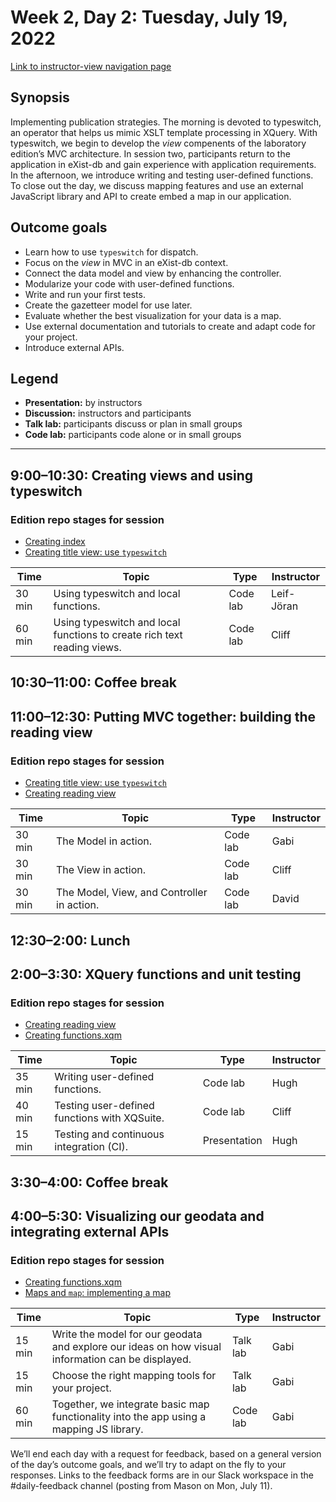 # Week 2, Day 2: Tuesday, July 19, 2022
[Link to instructor-view navigation page](../daily_instructor_view.md)

## Synopsis

Implementing publication strategies. The morning is devoted to typeswitch, an
                operator that helps us mimic XSLT template processing in XQuery. With typeswitch, we
                begin to develop the *view* compenents of the laboratory edition’s MVC architecture.
                In session two, participants return to the application in eXist-db and gain
                experience with application requirements. In the afternoon, we introduce writing and
                testing user-defined functions. To close out the day, we discuss mapping features
                and use an external JavaScript library and API to create embed a map in our
                application.

## Outcome goals
* Learn how to use `typeswitch` for dispatch.
* Focus on the *view* in MVC in an eXist-db context.
* Connect the data model and view by enhancing the controller.
* Modularize your code with user-defined functions.
* Write and run your first tests.
* Create the gazetteer model for use later.
* Evaluate whether the best visualization for your data is a map.
* Use external documentation and tutorials to create and adapt code for your project.
* Introduce external APIs.

## Legend

* **Presentation:** by instructors
* **Discussion:** instructors and participants
* **Talk lab:** participants discuss or plan in small groups
* **Code lab:** participants code alone or in small groups

* * *
## 9:00–10:30: Creating views and using typeswitch

### Edition repo stages for session

* [Creating index](https://github.com/Pittsburgh-NEH-Institute/placeholder)
* [Creating title view: use `typeswitch`](https://github.com/Pittsburgh-NEH-Institute/placeholder)

Time | Topic | Type | Instructor
---- | ---- | ---- | ---- 
30 min | Using typeswitch and local functions. | Code lab|Leif-Jöran
60 min | Using typeswitch and local functions to create rich text reading views. | Code lab|Cliff

## 10:30–11:00: Coffee break

## 11:00–12:30: Putting MVC together: building the reading view

### Edition repo stages for session

* [Creating title view: use `typeswitch`](https://github.com/Pittsburgh-NEH-Institute/placeholder)
* [Creating reading view](https://github.com/Pittsburgh-NEH-Institute/placeholder)

Time | Topic | Type | Instructor
---- | ---- | ---- | ---- 
30 min | The Model in action. | Code lab|Gabi
30 min | The View in action. | Code lab|Cliff
30 min | The Model, View, and Controller in action. | Code lab|David

## 12:30–2:00: Lunch

## 2:00–3:30: XQuery functions and unit testing

### Edition repo stages for session

* [Creating reading view](https://github.com/Pittsburgh-NEH-Institute/placeholder)
* [Creating functions.xqm](https://github.com/Pittsburgh-NEH-Institute/placeholder)

Time | Topic | Type | Instructor
---- | ---- | ---- | ---- 
35 min | Writing user-defined functions. | Code lab|Hugh
40 min | Testing user-defined functions with XQSuite. | Code lab|Cliff
15 min | Testing and continuous integration (CI). | Presentation|Hugh

## 3:30–4:00: Coffee break

## 4:00–5:30: Visualizing our geodata and integrating external APIs

### Edition repo stages for session

* [Creating functions.xqm](https://github.com/Pittsburgh-NEH-Institute/placeholder)
* [Maps and `map`: implementing a map](https://github.com/Pittsburgh-NEH-Institute/placeholder)

Time | Topic | Type | Instructor
---- | ---- | ---- | ---- 
15 min | Write the model for our geodata and explore our ideas on how visual information can be displayed. | Talk lab|Gabi
15 min | Choose the right mapping tools for your project. | Talk lab|Gabi
60 min | Together, we integrate basic map functionality into the app using a mapping JS library. | Code lab|Gabi

We’ll end each day with a request for feedback, based on a general version of the day’s outcome goals, and we’ll try to adapt on the fly to your responses. Links to the feedback forms are in our Slack workspace in the #daily-feedback channel (posting from Mason on Mon, July 11).